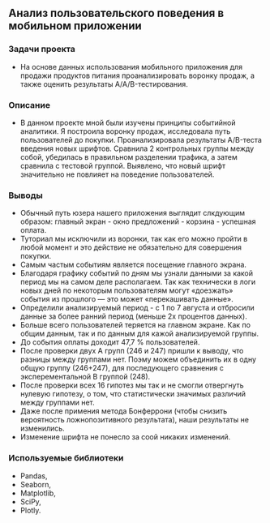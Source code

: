 ## Анализ пользовательского поведения в мобильном приложении
### Задачи проекта 
- На основе данных использования мобильного приложения для продажи продуктов питания проанализировать воронку продаж, а также оценить результаты A/A/B-тестирования.
### Описание 
- В данном проекте мной были изучены принципы событийной аналитики. Я построила воронку продаж, исследовала путь пользователей до покупки. Проанализировала результаты A/B-теста введения новых шрифтов. Сравнила 2 контрольных группы между собой, убедилась в правильном разделении трафика, а затем сравнила с тестовой группой. Выявлено, что новый шрифт значительно не повлияет на поведение пользователей.
### Выводы
- Обычный путь юзера нашего приложения выглядит слкдующим образом: главный экран - окно предложений - корзина - успешная оплата. 
- Туториал мы исключили из воронки, так как его можно пройти в любой момент и это действие не обязательно для совершения покупки. 
- Самым частым событиям является посещение главного экрана. 
- Благодаря графику событий по дням мы узнали данными за какой период мы на самом деле располагаем. Так как технически в логи новых дней по некоторым пользователям могут «доезжать» события из прошлого — это может «перекашивать данные». 
- Определили анализируемый период - с 1 по 7 августа и отбросили данные за более ранний период (меньше 2х процентов данных). 
- Больше всего пользователей теряется на главном экране. Как по общим данным, так и по данным для кажой анализируемой группы. 
- До события оплаты доходит 47,7 % пользователей. 
- После проверки двух А групп (246 и 247) пришли к выводу, что разницы между группами нет. Поэму можем объединить их в одну общую группу (246+247), для последующего сравнения с эксперементальной В группой (248). 
- После проверки всех 16 гипотез мы так и не смогли отвергнуть нулевую гипотезу, о том, что статистически значимых различий между группами нет. 
- Даже после примения метода Бонферрони (чтобы снизить вероятность ложнопозитивного результата), наши результаты не изменились. 
- Изменение шрифта не понесло за соой никаких изменений.
### Используемые библиотеки 
- Pandas, 
- Seaborn, 
- Matplotlib,
- SciPy,
- Plotly.
